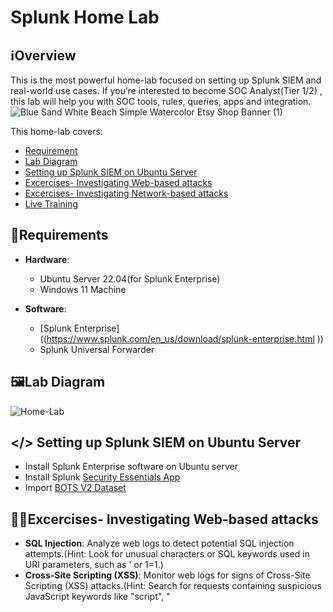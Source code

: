 # Splunk Home Lab

## ℹ️Overview

This is the most powerful home-lab focused on setting up Splunk SIEM and real-world use cases. If you’re interested to become SOC Analyst(Tier 1/2) , this lab will help you with SOC tools, rules, queries, apps and integration.
![Blue Sand White Beach Simple Watercolor Etsy Shop Banner (1)](https://github.com/0xrajneesh/Home-Lab/assets/40385860/592b6605-5f36-42f5-b0d0-8dbb6e4a843a)

This home-lab covers:
- [Requirement](https://github.com/0xrajneesh/Splunk-SIEM-Home-Lab?tab=readme-ov-file#requirements)
- [Lab Diagram](https://github.com/0xrajneesh/Splunk-SIEM-Home-Lab?tab=readme-ov-file#%EF%B8%8Flab-diagram)
- [Setting up Splunk SIEM on Ubuntu Server](https://github.com/0xrajneesh/Splunk-SIEM-Home-Lab?tab=readme-ov-file#-setting-up-splunk-siem-on-ubuntu-server)
- [Excercises- Investigating Web-based attacks](https://github.com/0xrajneesh/Splunk-SIEM-Home-Lab?tab=readme-ov-file#excercises--investigating-web-based-attacks)
- [Excercises- Investigating Network-based attacks](https://github.com/0xrajneesh/Splunk-SIEM-Home-Lab?tab=readme-ov-file#excercises--investigating-network-based-attacks)
- [Live Training](https://github.com/0xrajneesh/Checkpoint-Firewall-Home-Lab/blob/main/README.md#need-training)

## 🧮Requirements

- **Hardware**:
  - Ubuntu Server 22.04(for Splunk Enterprise)
  - Windows 11 Machine

- **Software**:
  - [Splunk Enterprise]((https://www.splunk.com/en_us/download/splunk-enterprise.html )) 
  - Splunk Universal Forwarder
  
  

## 🖼️Lab Diagram

![Home-Lab](https://github.com/0xrajneesh/Home-Lab/assets/40385860/2a1f4e02-3ae9-4d47-8e09-9370548035ed)


## </> Setting up Splunk SIEM on Ubuntu Server
- Install Splunk Enterprise software on Ubuntu server    
- Install Splunk [Security Essentials App]((https://splunkbase.splunk.com/app/3435))  
- Import [BOTS V2 Dataset](https://s3.amazonaws.com/botsdataset/botsv2/botsv2_data_set_attack_only.tgz)  

## 🧑‍💻Excercises- Investigating Web-based attacks
- **SQL Injection**: Analyze web logs to detect potential SQL injection attempts.(Hint: Look for unusual characters or SQL keywords used in URI parameters, such as ' or 1=1.)  
- **Cross-Site Scripting (XSS)**: Monitor web logs for signs of Cross-Site Scripting (XSS) attacks.(Hint: Search for requests containing suspicious JavaScript keywords like "script", "<script>", or "onload".)   
- **Cross-Site Request Forgery**: Identify potential Cross-Site Request Forgery (CSRF) attacks in web logs.(Hint: Look for requests with unexpected or unauthorized actions, such as changes in user settings or profile information.)  
- **Directory Traversal**: Search for indications of Directory Traversal attacks in web logs.(Hint:  Check for requests containing "../" or "%2e%2e/" sequences in the URI, attempting to access files outside the web root.)
- **Brute Force**: Monitor access logs for patterns indicative of brute force attacks.(Hint: Look for repeated login attempts from the same IP address or requests with multiple failed authentication attempts.)  
- **Session Hijacking**: Detect potential session hijacking attempts by analyzing web logs.(Hint: Look for multiple logins from different IP addresses for the same user account in a short time frame.)  
- **Remote Code Execution**: Identify potential Remote Code Execution (RCE) attempts in web logs.(Hint: Look for requests with unusual file extensions or commands that may indicate attempts to execute arbitrary code on the server.)  
- **XXL External Entity**: Search for indications of XML External Entity (XXE) attacks in web logs.(Hint: Look for requests with XML payloads containing references to external entities or unusual XML processing instructions.)  
- **Insecure Deserialization Detection**: Detect potential Insecure Deserialization attempts in web logs.(Hint: Look for requests with serialized data or references to known serialization libraries vulnerable to exploitation.)  
- **SSRF Detection**: Monitor web logs for signs of Server-Side Request Forgery (SSRF) attacks.(Hint: Look for requests with URLs pointing to internal or sensitive resources, or containing unexpected protocols like "file://" or "gopher://".)

## 🧑‍💻Excercises- Investigating Network-based attacks
- **Port Scanning**: Detect port scanning activities in network logs.(Hint: Look for a large number of connection attempts from the same source IP to different destination ports within a short time frame.)  
- **DDoS Attack**: Identify Distributed Denial of Service (DDoS) attacks in network logs.(Hint:  Watch for a sudden increase in traffic volume or a high number of connection requests to a single destination IP or port from multiple source IPs.)   
- **Brute Force SSH Attack**: Detect brute force SSH login attempts in authentication logs.(Hint: Check for repeated failed login attempts from the same source IP address within a short time frame.)  
- **DNS Tunneling**:  Identify DNS tunneling activities in DNS logs.(Hint: Look for DNS queries with abnormally large query sizes, which may indicate DNS tunneling attempts to exfiltrate data.)
- **Malicious Payload**: Detect known malicious payloads in network logs using Suricata IDS or Zeek IDS.(Hint:  Search for network logs containing signatures or indicators associated with known malware or exploit kits.)  
- **Malicious File Download**:  Detect malicious file downloads in HTTP server logs.(Hint: Search for HTTP requests with file extensions commonly associated with malware, such as ".exe" or ".dll".)  
- **Network Reconnaissance**: Identify network reconnaissance activities in network logs using Suricata IDS.(Hint: Look for network logs containing events indicative of port scanning activities, such as multiple connection attempts from the same source IP to different destination IPs.)  
- **Man-in-the-Middle (MitM) Attack**: Detect potential Man-in-the-Middle (MitM) attacks in network logs.(Hint: Look for network logs indicating rejected connections or SYN packets without completing the TCP handshake, which may suggest ARP spoofing or MitM attacks.)  
- **Data Exfiltration**:  Identify data exfiltration attempts in network logs.(Hint: Look for network logs containing large outbound data transfers or unusually high volumes of data transmitted from internal to external destinations, which may indicate data exfiltration attempts.)





